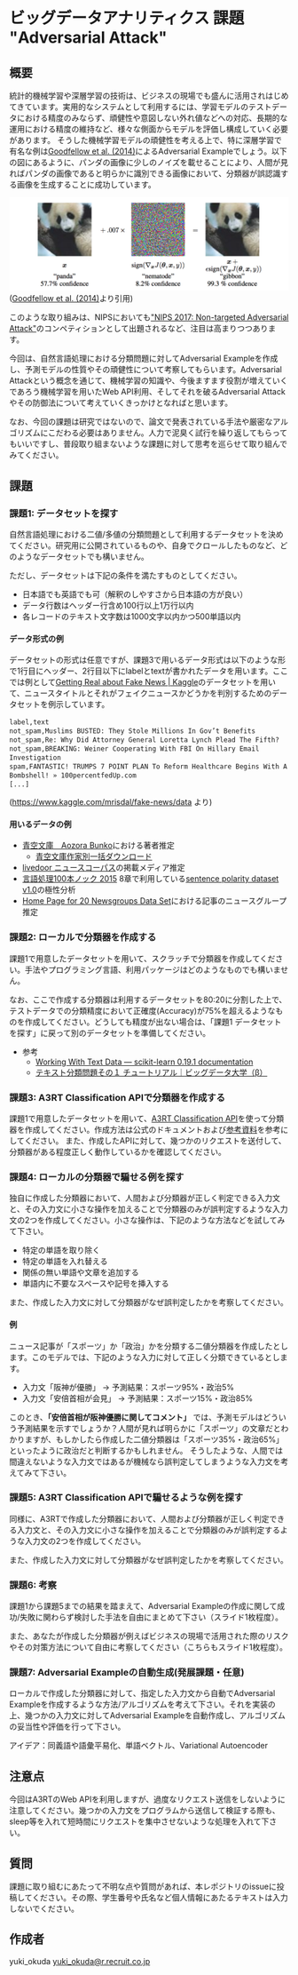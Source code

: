 # ビッグデータアナリティクス 課題 "Adversarial Attack"
## 概要

統計的機械学習や深層学習の技術は、ビジネスの現場でも盛んに活用されはじめてきています。実用的なシステムとして利用するには、学習モデルのテストデータにおける精度のみならず、頑健性や意図しない外れ値などへの対応、長期的な運用における精度の維持など、様々な側面からモデルを評価し構成していく必要があります。
そうした機械学習モデルの頑健性を考える上で、特に深層学習で有名な例は[Goodfellow et al. (2014)](https://arxiv.org/abs/1412.6572)によるAdversarial Exampleでしょう。以下の図にあるように、パンダの画像に少しのノイズを載せることにより、人間が見ればパンダの画像であると明らかに識別できる画像において、分類器が誤認識する画像を生成することに成功しています。

![img/goodfellow.png](img/goodfellow.png)
([Goodfellow et al. (2014)](https://arxiv.org/abs/1412.6572)より引用)

このような取り組みは、NIPSにおいても["NIPS 2017: Non-targeted Adversarial Attack"](https://www.kaggle.com/c/nips-2017-non-targeted-adversarial-attack)のコンペティションとして出題されるなど、注目は高まりつつあります。

今回は、自然言語処理における分類問題に対してAdversarial Exampleを作成し、予測モデルの性質やその頑健性について考察してもらいます。Adversarial Attackという概念を通じて、機械学習の知識や、今後ますます役割が増えていくであろう機械学習を用いたWeb API利用、そしてそれを破るAdversarial Attackやその防御法について考えていくきっかけとなればと思います。

なお、今回の課題は研究ではないので、論文で発表されている手法や厳密なアルゴリズムにこだわる必要はありません。人力で泥臭く試行を繰り返してもらってもいいですし、普段取り組まないような課題に対して思考を巡らせて取り組んでみてください。

## 課題
### 課題1: データセットを探す

自然言語処理における二値/多値の分類問題として利用するデータセットを決めてください。研究用に公開されているものや、自身でクロールしたものなど、どのようなデータセットでも構いません。

ただし、データセットは下記の条件を満たすものとしてください。

- 日本語でも英語でも可（解釈のしやすさから日本語の方が良い）
- データ行数はヘッダー行含め100行以上1万行以内
- 各レコードのテキスト文字数は1000文字以内かつ500単語以内

#### データ形式の例
データセットの形式は任意ですが、課題3で用いるデータ形式は以下のような形で1行目にヘッダー、2行目以下にlabelとtextが書かれたデータを用います。ここでは例として[Getting Real about Fake News | Kaggle](https://www.kaggle.com/mrisdal/fake-news)のデータセットを用いて、ニュースタイトルとそれがフェイクニュースかどうかを判別するためのデータセットを例示しています。

```
label,text
not_spam,Muslims BUSTED: They Stole Millions In Gov’t Benefits
not_spam,Re: Why Did Attorney General Loretta Lynch Plead The Fifth?
not_spam,BREAKING: Weiner Cooperating With FBI On Hillary Email Investigation
spam,FANTASTIC! TRUMPS 7 POINT PLAN To Reform Healthcare Begins With A Bombshell! » 100percentfedUp.com
[...]
```
(https://www.kaggle.com/mrisdal/fake-news/data より)

#### 用いるデータの例

- [青空文庫　Aozora Bunko](http://www.aozora.gr.jp/)における著者推定
  - [青空文庫作家別一括ダウンロード](http://keison.sakura.ne.jp/)
- [livedoor ニュースコーパス](https://www.rondhuit.com/download.html#ldcc)の掲載メディア推定
- [言語処理100本ノック 2015](http://www.cl.ecei.tohoku.ac.jp/nlp100/) 8章で利用している[sentence polarity dataset v1.0](http://www.cs.cornell.edu/people/pabo/movie-review-data/rt-polaritydata.README.1.0.txt)の極性分析
- [Home Page for 20 Newsgroups Data Set](http://qwone.com/~jason/20Newsgroups/)における記事のニュースグループ推定

### 課題2: ローカルで分類器を作成する

課題1で用意したデータセットを用いて、スクラッチで分類器を作成してください。手法やプログラミング言語、利用パッケージはどのようなものでも構いません。

なお、ここで作成する分類器は利用するデータセットを80:20に分割した上で、テストデータでの分類精度において正確度(Accuracy)が75%を超えるようなものを作成してください。どうしても精度が出ない場合は、「課題1 データセットを探す」に戻って別のデータセットを準備してください。

- 参考
  - [Working With Text Data — scikit-learn 0.19.1 documentation](http://scikit-learn.org/stable/tutorial/text_analytics/working_with_text_data.html)
  - [テキスト分類問題その１ チュートリアル｜ビッグデータ大学（β）](http://universityofbigdata.net/competition/tutorial/5681717746597888)

### 課題3: A3RT Classification APIで分類器を作成する

課題1で用意したデータセットを用いて、[A3RT Classification API](https://a3rt.recruit-tech.co.jp/product/textClassificationAPI/)を使って分類器を作成してください。作成方法は公式のドキュメントおよび[参考資料](doc/A3RT_Usage.pdf)を参考にしてください。
また、作成したAPIに対して、幾つかのリクエストを送付して、分類器がある程度正しく動作しているかを確認してください。

### 課題4: ローカルの分類器で騙せる例を探す

独自に作成した分類器において、人間および分類器が正しく判定できる入力文と、その入力文に小さな操作を加えることで分類器のみが誤判定するような入力文の2つを作成してください。小さな操作は、下記のような方法などを試してみて下さい。

- 特定の単語を取り除く
- 特定の単語を入れ替える
- 関係の無い単語や文章を追加する
- 単語内に不要なスペースや記号を挿入する

また、作成した入力文に対して分類器がなぜ誤判定したかを考察してください。

#### 例

ニュース記事が「スポーツ」か「政治」かを分類する二値分類器を作成したとします。このモデルでは、下記のような入力に対して正しく分類できているとします。

- 入力文「阪神が優勝」 → 予測結果：スポーツ95%・政治5%
- 入力文「安倍首相が会見」 → 予測結果：スポーツ15%・政治85%

このとき、**「安倍首相が阪神優勝に関してコメント」** では、予測モデルはどういう予測結果を示すでしょうか？人間が見れば明らかに「スポーツ」の文章だとわかりますが、もしかしたら作成した二値分類器は「スポーツ35%・政治65%」といったように政治だと判断するかもしれません。
そうしたような、人間では間違えないような入力文ではあるが機械なら誤判定してしまうような入力文を考えてみて下さい。


### 課題5: A3RT Classification APIで騙せるような例を探す

同様に、A3RTで作成した分類器において、人間および分類器が正しく判定できる入力文と、その入力文に小さな操作を加えることで分類器のみが誤判定するような入力文の2つを作成してください。

また、作成した入力文に対して分類器がなぜ誤判定したかを考察してください。


### 課題6: 考察

課題1から課題5までの結果を踏まえて、Adversarial Exampleの作成に関して成功/失敗に関わらず検討した手法を自由にまとめて下さい（スライド1枚程度）。

また、あなたが作成した分類器が例えばビジネスの現場で活用された際のリスクやその対策方法について自由に考察してください（こちらもスライド1枚程度）。

### 課題7: Adversarial Exampleの自動生成(発展課題・任意)

ローカルで作成した分類器に対して、指定した入力文から自動でAdversarial Exampleを作成するような方法/アルゴリズムを考えて下さい。それを実装の上、幾つかの入力文に対してAdversarial Exampleを自動作成し、アルゴリズムの妥当性や評価を行って下さい。

アイデア：同義語や語彙平易化、単語ベクトル、Variational Autoencoder

## 注意点

今回はA3RTのWeb APIを利用しますが、過度なリクエスト送信をしないように注意してください。幾つかの入力文をプログラムから送信して検証する際も、sleep等を入れて短時間にリクエストを集中させないような処理を入れて下さい。

## 質問

課題に取り組むにあたって不明な点や質問があれば、本レポジトリのissueに投稿してください。その際、学生番号や氏名など個人情報にあたるテキストは入力しないでください。

## 作成者

yuki_okuda <yuki_okuda@r.recruit.co.jp>
